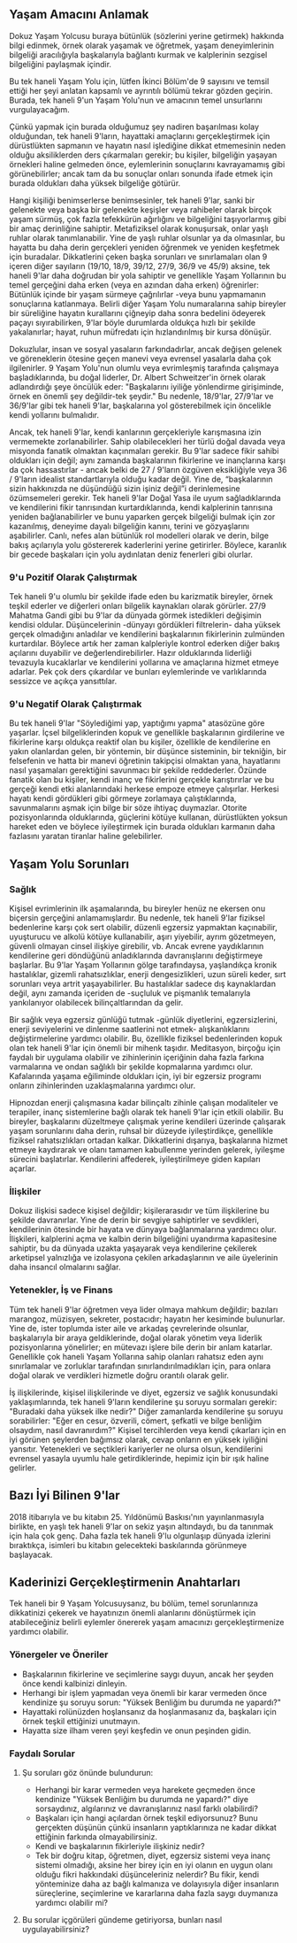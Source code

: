 ## Yaşam Amacını Anlamak

Dokuz Yaşam Yolcusu buraya bütünlük (sözlerini yerine getirmek) hakkında bilgi edinmek, örnek olarak yaşamak ve öğretmek, yaşam deneyimlerinin bilgeliği aracılığıyla başkalarıyla bağlantı kurmak ve kalplerinin sezgisel bilgeliğini paylaşmak içindir.

Bu tek haneli Yaşam Yolu için, lütfen İkinci Bölüm'de 9 sayısını ve temsil ettiği her şeyi anlatan kapsamlı ve ayrıntılı bölümü tekrar gözden geçirin. Burada, tek haneli 9'un Yaşam Yolu'nun ve amacının temel unsurlarını vurgulayacağım.

Çünkü yapmak için burada olduğumuz şey nadiren başarılması kolay olduğundan, tek haneli 9'ların, hayattaki amaçlarını gerçekleştirmek için dürüstlükten sapmanın ve hayatın nasıl işlediğine dikkat etmemesinin neden olduğu aksiliklerden ders çıkarmaları gerekir; bu kişiler, bilgeliğin yaşayan örnekleri haline gelmeden önce, eylemlerinin sonuçlarını kavrayamamış gibi görünebilirler; ancak tam da bu sonuçlar onları sonunda ifade etmek için burada oldukları daha yüksek bilgeliğe götürür. 

Hangi kişiliği benimserlerse benimsesinler, tek haneli 9'lar, sanki bir gelenekte veya başka bir gelenekte keşişler veya rahibeler olarak birçok yaşam sürmüş, çok fazla tefekkürün ağırlığını ve bilgeliğini taşıyorlarmış gibi bir amaç derinliğine sahiptir. Metafiziksel olarak konuşursak, onlar yaşlı ruhlar olarak tanımlanabilir. Yine de yaşlı ruhlar olsunlar ya da olmasınlar, bu hayatta bu daha derin gerçekleri yeniden öğrenmek ve yeniden keşfetmek için buradalar. Dikkatlerini çeken başka sorunları ve sınırlamaları olan 9 içeren diğer sayıların (19/10, 18/9, 39/12, 27/9, 36/9 ve 45/9) aksine, tek haneli 9'lar daha doğrudan bir yola sahiptir ve genellikle Yaşam Yollarının bu temel gerçeğini daha erken (veya en azından daha erken) öğrenirler: Bütünlük içinde bir yaşam sürmeye çağrılırlar -veya bunu yapmamanın sonuçlarına katlanmaya. Belirli diğer Yaşam Yolu numaralarına sahip bireyler bir süreliğine hayatın kurallarını çiğneyip daha sonra bedelini ödeyerek paçayı sıyırabilirken, 9'lar böyle durumlarda oldukça hızlı bir şekilde yakalanırlar; hayat, ruhun müfredatı için hızlandırılmış bir kursa dönüşür.

Dokuzlular, insan ve sosyal yasaların farkındadırlar, ancak değişen gelenek ve göreneklerin ötesine geçen manevi veya evrensel yasalarla daha çok ilgilenirler. 9 Yaşam Yolu'nun olumlu veya evrimleşmiş tarafında çalışmaya başladıklarında, bu doğal liderler, Dr. Albert Schweitzer'in örnek olarak adlandırdığı şeye öncülük eder: "Başkalarını iyiliğe yönlendirme girişiminde, örnek en önemli şey değildir-tek şeydir." Bu nedenle, 18/9'lar, 27/9'lar ve 36/9'lar gibi tek haneli 9'lar, başkalarına yol gösterebilmek için öncelikle kendi yollarını bulmalıdır.

Ancak, tek haneli 9'lar, kendi kanlarının gerçekleriyle karışmasına izin vermemekte zorlanabilirler. Sahip olabilecekleri her türlü doğal davada veya misyonda fanatik olmaktan kaçınmaları gerekir. Bu 9'lar sadece fikir sahibi oldukları için değil; aynı zamanda başkalarının fikirlerine ve inançlarına karşı da çok hassastırlar - ancak belki de 27 / 9'ların özgüven eksikliğiyle veya 36 / 9'ların idealist standartlarıyla olduğu kadar değil. Yine de, “başkalarının sizin hakkınızda ne düşündüğü sizin işiniz değil”i derinlemesine özümsemeleri gerekir. Tek haneli 9'lar Doğal Yasa ile uyum sağladıklarında ve kendilerini fikir tanrısından kurtardıklarında, kendi kalplerinin tanrısına yeniden bağlanabilirler ve bunu yaparken gerçek bilgeliği bulmak için zor kazanılmış, deneyime dayalı bilgeliğin kanını, terini ve gözyaşlarını aşabilirler. Canlı, nefes alan bütünlük rol modelleri olarak ve derin, bilge bakış açılarıyla yolu göstererek kaderlerini yerine getirirler. Böylece, karanlık bir gecede başkaları için yolu aydınlatan deniz fenerleri gibi olurlar. 

### 9'u Pozitif Olarak Çalıştırmak

Tek haneli 9'u olumlu bir şekilde ifade eden bu karizmatik bireyler, örnek teşkil ederler ve diğerleri onları bilgelik kaynakları olarak görürler. 27/9 Mahatma Gandi gibi bu 9'lar da dünyada görmek istedikleri değişimin kendisi oldular. Düşüncelerinin -dünyayı gördükleri filtrelerin- daha yüksek gerçek olmadığını anladılar ve kendilerini başkalarının fikirlerinin zulmünden kurtardılar. Böylece artık her zaman kalpleriyle kontrol ederken diğer bakış açılarını duyabilir ve değerlendirebilirler. Hazır olduklarında liderliği tevazuyla kucaklarlar ve kendilerini yollarına ve amaçlarına hizmet etmeye adarlar. Pek çok ders çıkardılar ve bunları eylemlerinde ve varlıklarında sessizce ve açıkça yansıttılar.

### 9'u Negatif Olarak Çalıştırmak

Bu tek haneli 9'lar "Söylediğimi yap, yaptığımı yapma" atasözüne göre yaşarlar. İçsel bilgeliklerinden kopuk ve genellikle başkalarının girdilerine ve fikirlerine karşı oldukça reaktif olan bu kişiler, özellikle de kendilerine en yakın olanlardan gelen, bir yöntemin, bir düşünce sisteminin, bir tekniğin, bir felsefenin ve hatta bir manevi öğretinin takipçisi olmaktan yana, hayatlarını nasıl yaşamaları gerektiğini savunmacı bir şekilde reddederler. Özünde fanatik olan bu kişiler, kendi inanç ve fikirlerini gerçekle karıştırırlar ve bu gerçeği kendi etki alanlarındaki herkese empoze etmeye çalışırlar. Herkesi hayatı kendi gördükleri gibi görmeye zorlamaya çalıştıklarında, savunmalarını aşmak için bilge bir söze ihtiyaç duymazlar. Otorite pozisyonlarında olduklarında, güçlerini kötüye kullanan, dürüstlükten yoksun hareket eden ve böylece iyileştirmek için burada oldukları karmanın daha fazlasını yaratan tiranlar haline gelebilirler.

## Yaşam Yolu Sorunları

### Sağlık

Kişisel evrimlerinin ilk aşamalarında, bu bireyler henüz ne ekersen onu biçersin gerçeğini anlamamışlardır. Bu nedenle, tek haneli 9'lar fiziksel bedenlerine karşı çok sert olabilir, düzenli egzersiz yapmaktan kaçınabilir, uyuşturucu ve alkolü kötüye kullanabilir, aşırı yiyebilir, ayrım gözetmeyen, güvenli olmayan cinsel ilişkiye girebilir, vb. Ancak evrene yaydıklarının kendilerine geri döndüğünü anladıklarında davranışlarını değiştirmeye başlarlar. Bu 9'lar Yaşam Yollarının gölge tarafındaysa, yaşlandıkça kronik hastalıklar, gizemli rahatsızlıklar, enerji dengesizlikleri, uzun süreli keder, sırt sorunları veya artrit yaşayabilirler. Bu hastalıklar sadece dış kaynaklardan değil, aynı zamanda içeriden de -suçluluk ve pişmanlık temalarıyla yankılanıyor olabilecek bilinçaltlarından da gelir. 

Bir sağlık veya egzersiz günlüğü tutmak -günlük diyetlerini, egzersizlerini, enerji seviyelerini ve dinlenme saatlerini not etmek- alışkanlıklarını değiştirmelerine yardımcı olabilir. Bu, özellikle fiziksel bedenlerinden kopuk olan tek haneli 9'lar için önemli bir mihenk taşıdır. Meditasyon, birçoğu için faydalı bir uygulama olabilir ve zihinlerinin içeriğinin daha fazla farkına varmalarına ve ondan sağlıklı bir şekilde kopmalarına yardımcı olur. Kafalarında yaşama eğiliminde oldukları için, iyi bir egzersiz programı onların zihinlerinden uzaklaşmalarına yardımcı olur.

Hipnozdan enerji çalışmasına kadar bilinçaltı zihinle çalışan modaliteler ve terapiler, inanç sistemlerine bağlı olarak tek haneli 9'lar için etkili olabilir. Bu bireyler, başkalarını düzeltmeye çalışmak yerine kendileri üzerinde çalışarak yaşam sorunlarını daha derin, ruhsal bir düzeyde iyileştirdikçe, genellikle fiziksel rahatsızlıkları ortadan kalkar. Dikkatlerini dışarıya, başkalarına hizmet etmeye kaydırarak ve olanı tamamen kabullenme yerinden gelerek, iyileşme sürecini başlatırlar. Kendilerini affederek, iyileştirilmeye giden kapıları açarlar.

### İlişkiler

Dokuz ilişkisi sadece kişisel değildir; kişilerarasıdır ve tüm ilişkilerine bu şekilde davranırlar. Yine de derin bir sevgiye sahiptirler ve sevdikleri, kendilerinin ötesinde bir hayata ve dünyaya bağlanmalarına yardımcı olur. İlişkileri, kalplerini açma ve kalbin derin bilgeliğini uyandırma kapasitesine sahiptir, bu da dünyada uzakta yaşayarak veya kendilerine çekilerek arketipsel yalnızlığa ve izolasyona çekilen arkadaşlarının ve aile üyelerinin daha insancıl olmalarını sağlar.

### Yetenekler, İş ve Finans

Tüm tek haneli 9'lar öğretmen veya lider olmaya mahkum değildir; bazıları marangoz, müzisyen, sekreter, postacıdır; hayatın her kesiminde bulunurlar. Yine de, ister toplumda ister aile ve arkadaş çevrelerinde olsunlar, başkalarıyla bir araya geldiklerinde, doğal olarak yönetim veya liderlik pozisyonlarına yönelirler; en mütevazı işlere bile derin bir anlam katarlar. Genellikle çok haneli Yaşam Yollarına sahip olanları rahatsız eden aynı sınırlamalar ve zorluklar tarafından sınırlandırılmadıkları için, para onlara doğal olarak ve verdikleri hizmetle doğru orantılı olarak gelir. 

İş ilişkilerinde, kişisel ilişkilerinde ve diyet, egzersiz ve sağlık konusundaki yaklaşımlarında, tek haneli 9'ların kendilerine şu soruyu sormaları gerekir: "Buradaki daha yüksek ilke nedir?" Diğer zamanlarda kendilerine şu soruyu sorabilirler: "Eğer en cesur, özverili, cömert, şefkatli ve bilge benliğim olsaydım, nasıl davranırdım?" Kişisel tercihlerden veya kendi çıkarları için en iyi görünen şeylerden bağımsız olarak, cevap onların en yüksek iyiliğini yansıtır. Yetenekleri ve seçtikleri kariyerler ne olursa olsun, kendilerini evrensel yasayla uyumlu hale getirdiklerinde, hepimiz için bir ışık haline gelirler. 

## Bazı İyi Bilinen 9'lar

2018 itibarıyla ve bu kitabın 25. Yıldönümü Baskısı'nın yayınlanmasıyla birlikte, en yaşlı tek haneli 9'lar on sekiz yaşın altındaydı, bu da tanınmak için hala çok genç. Daha fazla tek haneli 9'lu olgunlaşıp dünyada izlerini bıraktıkça, isimleri bu kitabın gelecekteki baskılarında görünmeye başlayacak.

## Kaderinizi Gerçekleştirmenin Anahtarları

Tek haneli bir 9 Yaşam Yolcusuysanız, bu bölüm, temel sorunlarınıza dikkatinizi çekerek ve hayatınızın önemli alanlarını dönüştürmek için atabileceğiniz belirli eylemler önererek yaşam amacınızı gerçekleştirmenize yardımcı olabilir.

### Yönergeler ve Öneriler

* Başkalarının fikirlerine ve seçimlerine saygı duyun, ancak her şeyden önce kendi kalbinizi dinleyin.
* Herhangi bir işlem yapmadan veya önemli bir karar vermeden önce kendinize şu soruyu sorun: "Yüksek Benliğim bu durumda ne yapardı?"
* Hayattaki rolünüzden hoşlansanız da hoşlanmasanız da, başkaları için örnek teşkil ettiğinizi unutmayın. 
* Hayatta size ilham veren şeyi keşfedin ve onun peşinden gidin.

### Faydalı Sorular

1.  Şu soruları göz önünde bulundurun:
    * Herhangi bir karar vermeden veya harekete geçmeden önce kendinize "Yüksek Benliğim bu durumda ne yapardı?" diye sorsaydınız, algılarınız ve davranışlarınız nasıl farklı olabilirdi?
    * Başkaları için hangi açılardan örnek teşkil ediyorsunuz? Bunu gerçekten düşünün çünkü insanların yaptıklarınıza ne kadar dikkat ettiğinin farkında olmayabilirsiniz. 
    * Kendi ve başkalarının fikirleriyle ilişkiniz nedir? 
    * Tek bir doğru kitap, öğretmen, diyet, egzersiz sistemi veya inanç sistemi olmadığı, aksine her birey için en iyi olanın en uygun olanı olduğu fikri hakkındaki düşünceleriniz nelerdir? Bu fikir, kendi yönteminize daha az bağlı kalmanıza ve dolayısıyla diğer insanların süreçlerine, seçimlerine ve kararlarına daha fazla saygı duymanıza yardımcı olabilir mi? 

2. Bu sorular içgörüleri gündeme getiriyorsa, bunları nasıl uygulayabilirsiniz? 
